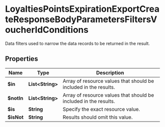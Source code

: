 

# LoyaltiesPointsExpirationExportCreateResponseBodyParametersFiltersVoucherIdConditions

Data filters used to narrow the data records to be returned in the result.

## Properties

| Name | Type | Description |
|------------ | ------------- | ------------- |
|**$in** | **List&lt;String&gt;** | Array of resource values that should be included in the results. |
|**$notIn** | **List&lt;String&gt;** | Array of resource values that should be included in the results. |
|**$is** | **String** | Specify the exact resource value. |
|**$isNot** | **String** | Results should omit this value. |



